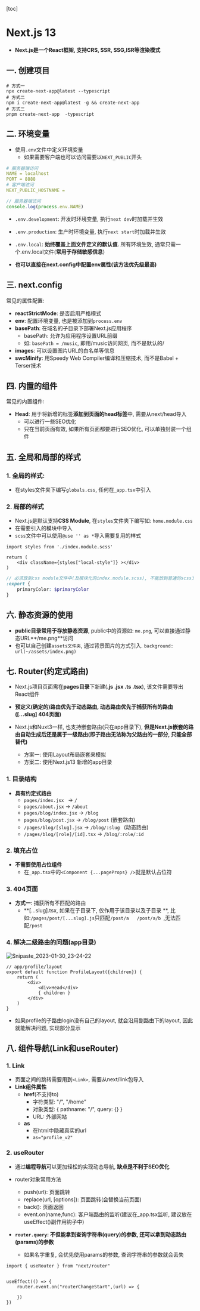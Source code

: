 [toc]

# Next.js 13

- **Next.js是一个React框架, 支持CRS, SSR, SSG,ISR等渲染模式**

## 一. 创建项目

```shell
# 方式一
npx create-next-app@latest --typescript
# 方式二
npm i create-next-app@latest -g && create-next-app 
# 方式三
pnpm create-next-app  -typescript
```



## 二. 环境变量

- 使用`.env`文件中定义环境变量
  - 如果需要客户端也可以访问需要以`NEXT_PUBLIC`开头

```yaml
# 服务器端访问
NAME = localhost
PORT = 8888
# 客户端访问
NEXT_PUBLIC_HOSTNAME = 
```

```js
// 服务器端访问
console.log(process.env.NAME)
```

- `.env.development`: 开发时环境变量, 执行`next dev`时加载并生效
- `.env.production`: 生产时环境变量, 执行`next start`时加载并生效
- `.env.local`: **始终覆盖上面文件定义的默认值**. 所有环境生效, 通常只需一个.env.local文件(**常用于存储敏感信息**)

- **也可以直接在next.config中配置env属性(该方法优先级最高)**



## 三. next.config

常见的属性配置:

- **reactStrictMode**: 是否启用严格模式
- **env**: 配置环境变量, 也是被添加到`process.env`
- **basePath**: 在域名的子目录下部署Next.js应用程序
  - basePath: 允许为应用程序设置URL前缀
  - 如: `basePath = /music`, 即用/music访问网页, 而不是默认的/
- **images**: 可以设置图片URL的白名单等信息
- **swcMinify**: 用Speedy Web Compiler编译和压缩技术, 而不是Babel + Terser技术



## 四. 内置的组件

常见的内置组件:

- **Head**: 用于将新增的标签**添加到页面的head标签**中, 需要从next/head导入
  - 可以进行一些SEO优化
  - 只在当前页面有效, 如果所有页面都要进行SEO优化, 可以单独封装一个组件





## 五. 全局和局部的样式

### 1. 全局的样式:

- 在styles文件夹下编写`globals.css`, 任何在`_app.tsx`中引入



### 2. 局部的样式

- Next.js是默认支持**CSS Module**, 在`styles`文件夹下编写如: `home.module.css`
- 在需要引入的模块中导入
- `scss`文件中可以使用`@use '' as *`导入需要复用的样式

```tsx
import styles from './index.module.scss'

return (
	<div className={styles["local-style"]} ></div>
)
```

```scss
// 必须放到css module文件中(及模块化的index.module.scss), 不能放到普通的scss文件中
:export {
    primaryColor: $primaryColor
}
```



## 六. 静态资源的使用

- **public目录常用于存放静态资源**, public中的资源如: `me.png`, 可以直接通过静态URL**/me.png**访问
- 也可以自己创建`assets文件夹`, 通过背景图片的方式引入. `background: url(~/assets/index.png)`



## 七. Router(约定式路由)

- Next.js项目页面需在**pages目录**下新建(**.js .jsx .ts .tsx**), 该文件需要导出React组件
- **预定义(确定的)路由优先于动态路由, 动态路由优先于捕获所有的路由([...slug] 404页面)**



- Next.js和Nuxt3一样, 也支持嵌套路由(只在app目录下), **但是Next.js嵌套的路由自动生成后还是属于一级路由(即子路由无法称为父路由的一部分, 只能全部替代)**
  - 方案一: 使用Layout布局嵌套来模拟
  - 方案二: 使用Next.js13 新增的app目录

### 1. 目录结构

- **具有约定式路由**
  - `pages/index.jsx ` -> `/`
  - `pages/about.jsx`  -> `/about`
  - `pages/blog/index.jsx`    -> `/blog`
  - `pages/blog/post.jsx`  -> `/blog/post`  (嵌套路由)
  - `/pages/blog/[slug].jsx`  -> `/blog/:slug ` (动态路由)
  - `/pages/blog/[role]/[id].tsx` -> `/blog/:role/:id`

### 2. 填充占位

- **不需要使用占位组件**
  - 在`_app.tsx`中的`<Component {...pageProps} />`就是默认占位符



### 3. 404页面

- **方式一**: 捕获所有不匹配的路由
  - **[...slug].tsx, 如果在子目录下, 仅作用于该目录以及子目录 **, 比如:`/pages/post/[...slug].js`只匹配`/post/a   /post/a/b `,无法匹配`/post`



### 4. 解决二级路由的问题(app目录)

![Snipaste_2023-01-30_23-24-22](C:\Users\zZOMZz\Desktop\Typora笔记\SSR服务器端渲染\图片\Snipaste_2023-01-30_23-24-22.png)

```tsx
// app/profile/layout
export default function ProfileLayout({children}) {
    return (
    	<div>
        	<div>Head</div>
        	{ children }
        </div>
    )
} 
```

- 如果profile的子路由login没有自己的layout, 就会沿用副路由下的layout, 因此就能解决问题, 实现部分显示





## 八. 组件导航(Link和useRouter)

### 1. Link

- 页面之间的跳转需要用到`<Link>`, 需要从next/link包导入
- **Link组件属性**
  - **href**(不支持to)
    - 字符类型: "/", "/home"
    - 对象类型: { pathname: "/", query: {} }
    - URL: 外部网站
  - **as**
    - 在html中隐藏真实的url
    - `as="profile_v2"`



### 2. useRouter

- 通过**编程导航**可以更加轻松的实现动态导航, **缺点是不利于SEO优化**

- router对象常用方法
  - push(url): 页面跳转
  - replace(url, [options]): 页面跳转(会替换当前页面)
  - back(): 页面返回
  - event.on(name,func): 客户端路由的监听(建议在_app.tsx监听, 建议放在useEffect()副作用钩子中)
- **`router.query`: 不但能拿到查询字符串(query)的参数, 还可以拿到动态路由(params)的参数**
  - 如果名字重复, 会优先使用params的参数, 查询字符串的参数就会丢失



```tsx
import { useRouter } from "next/router"


useEffect(() => {
    router.event.on("routerChangeStart",(url) => {
        
    })
})
```

